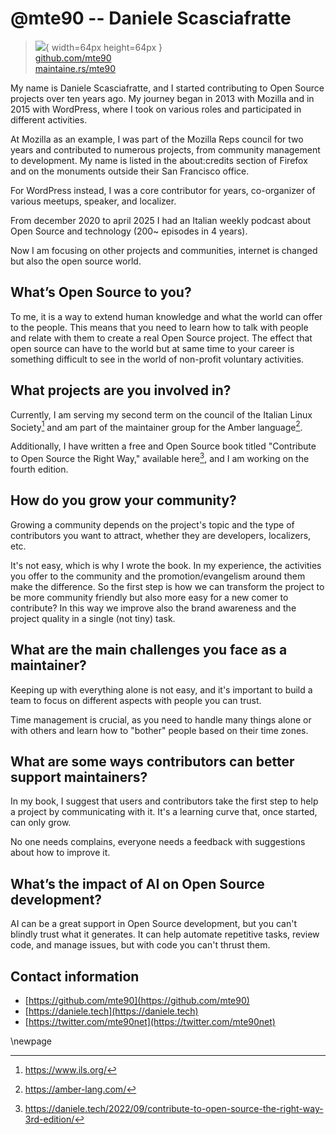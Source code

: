 # @mte90 -- Daniele Scasciafratte

> ![](https://github.com/mte90.png){ width=64px height=64px }  
> [github.com/mte90](https://github.com/mte90)  
> [maintaine.rs/mte90](https://maintaine.rs/mte90)

My name is Daniele Scasciafratte, and I started contributing to Open Source projects over ten years ago.
My journey began in 2013 with Mozilla and in 2015 with WordPress, where I took on various roles and participated in different activities.

At Mozilla as an example, I was part of the Mozilla Reps council for two years and contributed to numerous projects, from community management to development. My name is listed in the about:credits section of Firefox and on the monuments outside their San Francisco office.

For WordPress instead, I was a core contributor for years, co-organizer of various meetups, speaker, and localizer.

From december 2020 to april 2025 I had an Italian weekly podcast about Open Source and technology (200~ episodes in 4 years).

Now I am focusing on other projects and communities, internet is changed but also the open source world.

## **What’s Open Source to you?**

To me, it is a way to extend human knowledge and what the world can offer to the people. This means that you need to learn how to talk with people and relate with them to create a real Open Source project.
The effect that open source can have to the world but at same time to your career is something difficult to see in the world of non-profit voluntary activities.

## **What projects are you involved in?**

Currently, I am serving my second term on the council of the Italian Linux Society[^163] and am part of the maintainer group for the Amber language[^162].

Additionally, I have written a free and Open Source book titled "Contribute to Open Source the Right Way," available here[^161], and I am working on the fourth edition.

## **How do you grow your community?**

Growing a community depends on the project's topic and the type of contributors you want to attract, whether they are developers, localizers, etc.

It's not easy, which is why I wrote the book. In my experience, the activities you offer to the community and the promotion/evangelism around them make the difference.
So the first step is how we can transform the project to be more community friendly but also more easy for a new comer to contribute? In this way we improve also the brand awareness and the project quality in a single (not tiny) task.

## **What are the main challenges you face as a maintainer?**

Keeping up with everything alone is not easy, and it's important to build a team to focus on different aspects with people you can trust.

Time management is crucial, as you need to handle many things alone or with others and learn how to "bother" people based on their time zones.

## **What are some ways contributors can better support maintainers?**

In my book, I suggest that users and contributors take the first step to help a project by communicating with it. It's a learning curve that, once started, can only grow.

No one needs complains, everyone needs a feedback with suggestions about how to improve it.

## **What’s the impact of AI on Open Source development?**

AI can be a great support in Open Source development, but you can't blindly trust what it generates. It can help automate repetitive tasks, review code, and manage issues, but with code you can't thrust them.

## **Contact information**

- [https://github.com/mte90](https://github.com/mte90)
- [https://daniele.tech](https://daniele.tech)
- [https://twitter.com/mte90net](https://twitter.com/mte90net)

\newpage


[^161]: https://daniele.tech/2022/09/contribute-to-open-source-the-right-way-3rd-edition/
[^162]: https://amber-lang.com/
[^163]: https://www.ils.org/
